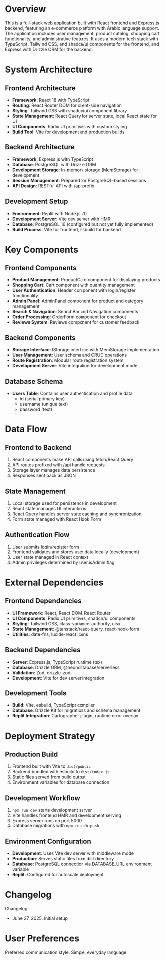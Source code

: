 # Overview

This is a full-stack web application built with React frontend and Express.js backend, featuring an e-commerce platform with Arabic language support. The application includes user management, product catalog, shopping cart functionality, and administrative features. It uses a modern tech stack with TypeScript, Tailwind CSS, and shadcn/ui components for the frontend, and Express with Drizzle ORM for the backend.

# System Architecture

## Frontend Architecture
- **Framework**: React 18 with TypeScript
- **Routing**: React Router DOM for client-side navigation
- **Styling**: Tailwind CSS with shadcn/ui component library
- **State Management**: React Query for server state, local React state for UI
- **UI Components**: Radix UI primitives with custom styling
- **Build Tool**: Vite for development and production builds

## Backend Architecture
- **Framework**: Express.js with TypeScript
- **Database**: PostgreSQL with Drizzle ORM
- **Development Storage**: In-memory storage (MemStorage) for development
- **Session Management**: Prepared for PostgreSQL-based sessions
- **API Design**: RESTful API with /api prefix

## Development Setup
- **Environment**: Replit with Node.js 20
- **Development Server**: Vite dev server with HMR
- **Database**: PostgreSQL 16 (configured but not yet fully implemented)
- **Build Process**: Vite for frontend, esbuild for backend

# Key Components

## Frontend Components
- **Product Management**: ProductCard component for displaying products
- **Shopping Cart**: Cart component with quantity management
- **User Authentication**: Header component with login/register functionality
- **Admin Panel**: AdminPanel component for product and category management
- **Search & Navigation**: SearchBar and Navigation components
- **Order Processing**: OrderForm component for checkout
- **Reviews System**: Reviews component for customer feedback

## Backend Components
- **Storage Interface**: IStorage interface with MemStorage implementation
- **User Management**: User schema and CRUD operations
- **Route Registration**: Modular route registration system
- **Development Server**: Vite integration for development mode

## Database Schema
- **Users Table**: Contains user authentication and profile data
  - id (serial primary key)
  - username (unique text)
  - password (text)

# Data Flow

## Frontend to Backend
1. React components make API calls using fetch/React Query
2. API routes prefixed with /api handle requests
3. Storage layer manages data persistence
4. Responses sent back as JSON

## State Management
1. Local storage used for persistence in development
2. React state manages UI interactions
3. React Query handles server state caching and synchronization
4. Form state managed with React Hook Form

## Authentication Flow
1. User submits login/register form
2. Frontend validates and stores user data locally (development)
3. User state managed in React context
4. Admin privileges determined by user.isAdmin flag

# External Dependencies

## Frontend Dependencies
- **UI Framework**: React, React DOM, React Router
- **UI Components**: Radix UI primitives, shadcn/ui components
- **Styling**: Tailwind CSS, class-variance-authority, clsx
- **State Management**: @tanstack/react-query, react-hook-form
- **Utilities**: date-fns, lucide-react icons

## Backend Dependencies
- **Server**: Express.js, TypeScript runtime (tsx)
- **Database**: Drizzle ORM, @neondatabase/serverless
- **Validation**: Zod, drizzle-zod
- **Development**: Vite for dev server integration

## Development Tools
- **Build**: Vite, esbuild, TypeScript compiler
- **Database**: Drizzle Kit for migrations and schema management
- **Replit Integration**: Cartographer plugin, runtime error overlay

# Deployment Strategy

## Production Build
1. Frontend built with Vite to `dist/public`
2. Backend bundled with esbuild to `dist/index.js`
3. Static files served from build output
4. Environment variables for database connection

## Development Workflow
1. `npm run dev` starts development server
2. Vite handles frontend HMR and development serving
3. Express server runs on port 5000
4. Database migrations with `npm run db:push`

## Environment Configuration
- **Development**: Uses Vite dev server with middleware mode
- **Production**: Serves static files from dist directory
- **Database**: PostgreSQL connection via DATABASE_URL environment variable
- **Replit**: Configured for autoscale deployment

# Changelog

Changelog:
- June 27, 2025. Initial setup

# User Preferences

Preferred communication style: Simple, everyday language.